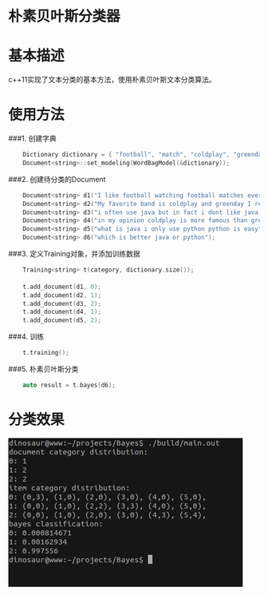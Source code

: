 朴素贝叶斯分类器
==============

# 基本描述
c++11实现了文本分类的基本方法，使用朴素贝叶斯文本分类算法。

# 使用方法

###1. 创建字典
```c++
    Dictionary dictionary = { "football", "match", "coldplay", "greenday", "java", "python" };
    Document<string>::set_modeling(WordBagModel(&dictionary));
```

###2. 创建待分类的Document
```c++
    Document<string> d1("I like football watching football matches every week occasionally playing football game");
    Document<string> d2("My favorite band is coldplay and greenday I really like the viva la vida ");
    Document<string> d3("i often use java but in fact i dont like java at not i like python because life is short i use python");
    Document<string> d4("in my opinion coldplay is more famous than greenday although i also like greenday");
    Document<string> d5("what is java i only use python python is easy");
    Document<string> d6("which is better java or python");
```

###3. 定义Training对象，并添加训练数据
```c++
    Training<string> t(category, dictionary.size());
    
    t.add_document(d1, 0);
    t.add_document(d2, 1);
    t.add_document(d3, 2);
    t.add_document(d4, 1);
    t.add_document(d5, 2);
```

###4. 训练
```c++
    t.training();
```

###5. 朴素贝叶斯分类
```c++
    auto result = t.bayes(d6);
```

# 分类效果
 ![image](./res/2015-09-20-21:49:51.png)